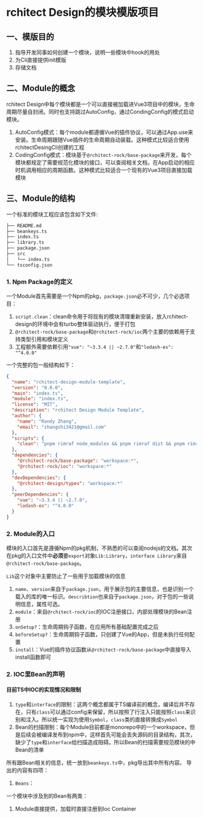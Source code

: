 # rchitect Design的模块模版项目

## 一、模版目的

1. 指导开发同事如何创建一个模块，说明一些模块中hook的用处
2. 为Cli直接提供init模版
3. 存储文档

## 二、Module的概念

rchitect Design中每个模块都是一个可以直接被加载进Vue3项目中的模块，生命周期尽量自封闭。同时也支持跳过AutoConfig，通过CondingConfig的模式启动模块。

1. AutoConfig模式：每个module都遵循Vue的插件协议，可以通过App.use来安装。生命周期跟随Vue插件的生命周期自动装载。这种模式比较适合使用rchitectDesingCli创建的工程
2. CodingConfig模式：模块基于`@rchitect-rock/base-package`来开发，每个模块都规定了需要规范化模块的接口，可以查阅相关文档，在App启动的相应时机调用相应的周期函数。这种模式比较适合一个现有的Vue3项目直接加载模块

## 三、Module的结构

一个标准的模块工程应该包含如下文件:

```md
├── README.md
├── beankeys.ts
├── index.ts
├── library.ts
├── package.json
├── src
│   └── index.ts
└── tsconfig.json
```

### 1. Npm Package的定义

一个Module首先需要是一个Npm的pkg，`package.json`必不可少，几个必选项目：

1. `script.clean`：clean命令用于将现有的模块清理重新安装，放入rchitect-design的环境中会有turbo整体驱动执行，便于打包
2. `@rchitect-rock/base-package`和`@rchitect-rock/ioc`两个主要的依赖用于支持类型引用和模块定义
3. 工程额外需要依赖引用`"vue": "~3.3.4 || ~2.7.0"`和`"lodash-es": "^4.0.0"`

一个完整的包一般结构如下：

```json
{
  "name": "rchitect-design-module-template",
  "version": "0.0.0",
  "main": "index.ts",
  "module": "index.ts",
  "license": "MIT",
  "description": "rchitect Design Module Template",
  "author": {
    "name": "Randy Zhang",
    "email": "zhangshi3421@gmail.com"
  },
  "scripts": {
    "clean": "pnpm rimraf node_modules && pnpm rimraf dist && pnpm rimraf .turbo"
  },
  "dependencies": {
    "@rchitect-rock/base-package": "workspace:*",
    "@rchitect-rock/ioc": "workspace:*"
  },
  "devDependencies": {
    "@rchitect-design/types": "workspace:*"
  },
  "peerDependencies": {
    "vue": "~3.3.4 || ~2.7.0",
    "lodash-es": "^4.0.0"
  }
}
```

### 2. Module的入口

模块的入口首先是遵循Npm的pkg机制，不熟悉的可以查阅nodejs的文档。其次在pkg的入口文件中**必须**要`export`对象`Lib:Library`，`interface Library`来自`@rchitect-rock/base-package`。

`Lib`这个对象中主要防止了一些用于加载模块的信息

1. `name`、`version`来自于`package.json`，用于展示包的主要信息，也是识别一个载入的库的唯一标识。`describtion`也来自于`package.json`，对于包的一些说明信息，属性可选。
2. `module`：来自`@rchitect-rock/ioc`的IOC注册接口，内部处理模块的Bean注册
3. `onSetup?`：生命周期钩子函数，在应用所有基础配置完成之后
4. `beforeSetup?`：生命周期钩子函数，只创建了Vue的App，但是未执行任何配置
5. `install`：Vue的插件协议函数从`@rchitect-rock/base-package`中直接导入install函数即可

### 2. IOC里Bean的声明

#### 目前TS中IOC的实现情况和限制

1. `type`和`interface`的限制：这两个概念都属于TS编译前的概念，编译后并不存在，只有`class`可以通过config来保留，所以按照了行注入只能按照`class`来识别和注入。所以统一实现为使用`Symbol`，`class`类的直接转换成`Symbol`
2. Bean的扫描限制：每个Module目前都是monorepo中的一个workspace，但是后续会被编译发布到npm中，这样首先可能会丢失源码的目录结构，其次，缺少了`type`和`interface`给扫描造成阻碍。所以Bean的扫描需要规范模块的中Bean的清单

所有跟Bean相关的信息，统一放到`beankeys.ts`中，pkg导出其中所有内容。
导出的内容有四项：

1. `Beans`：

一个模块中涉及到的Bean有两类：

1. Module直接提供，加载时直接注册到Ioc Container

